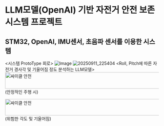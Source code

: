 # LLM모델(OpenAI) 기반 자전거 안전 보존 시스템 프로젝트
## STM32, OpenAI, IMU센서, 초음파 센서를 이용한 시스템
<시스템 ProtoType 회로>
![Image](https://github.com/user-attachments/assets/a0b02ed7-4c1b-455f-af27-1f3f2c6b7842)
![20250911_225404](https://github.com/user-attachments/assets/a1baf390-1a50-43fc-b861-cb6cad941673)
<Roll, Pitch에 따른 자전거 경사각 및 기울어짐 정도 분석하는 LLM모델>
<img width="521" height="54" alt="싸이클 안전" src="https://github.com/user-attachments/assets/9c59211e-efec-4725-aad1-58cb54096f5a" />
(안정적인 주행 시)

<img width="521" height="54" alt="싸이클 안전" src="https://github.com/user-attachments/assets/7979a646-2a5d-4ecd-889c-8cb8aab9b57b" />
(위험한 각도 및 기울어짐)
